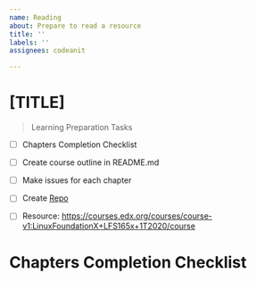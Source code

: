 ```yaml
---
name: Reading
about: Prepare to read a resource
title: ''
labels: ''
assignees: codeanit

---
```


# [TITLE]

> Learning Preparation Tasks
- [ ] Chapters Completion Checklist
- [ ] Create course outline in README.md
- [ ] Make issues for each chapter
- [ ] Create [Repo](https://github.com/LearnWithAnit/opensource-networking-technologies)
- [ ] Resource: https://courses.edx.org/courses/course-v1:LinuxFoundationX+LFS165x+1T2020/course


# Chapters Completion Checklist
